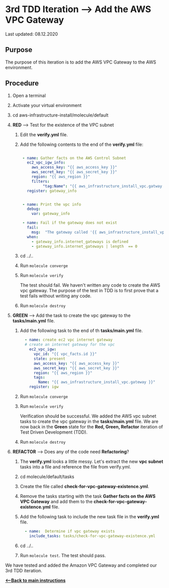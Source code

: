 # 3rd TDD Iteration --> Add the AWS VPC Gateway

Last updated: 08.12.2020

## Purpose

The purpose of this iteration is to add the AWS VPC Gateway to the AWS environment.

## Procedure

1. Open a terminal
2. Activate your virtual environment
1. cd aws-infrastructure-install/molecule/default


1. **RED** --> Test for the existence of the VPC subnet
    
    1. Edit the **verify.yml** file.
    
    1. Add the following contents to the end of the **verify.yml** file:
    
          ```yaml
    
           - name: Gather facts on the AWS Control Subnet
             ec2_vpc_igw_info:
               aws_access_key: "{{ aws_access_key }}"
               aws_secret_key: "{{ aws_secret_key }}"
               region: "{{ aws_region }}"
               filters:
                    "tag:Name": "{{ aws_infrastructure_install_vpc.gatway }}"
             register: gateway_info
    
    
           - name: Print the vpc info
             debug:
               var: gateway_info
    
           - name: Fail if the gateway does not exist
             fail:
               msg:  "The gateway called '{{ aws_infrastructure_install_vpc.gateway  }}' does not exist."
             when:
               - gateway_info.internet_gateways is defined
               - gateway_info.internet_gateways | length  == 0
    
     
          ``` 
         
      1. cd ../..
      1. Run `molecule converge`
      1. Run `molecule verify`
    
            The test should fail.  We haven't written any
            code to create the AWS vpc gateway.
            The purpose of the test in TDD is to
            first prove that a test fails without writing any
            code.
      1. Run `molecule destroy`

1. **GREEN** --> Add the task to create the vpc gateway to the **tasks/main.yml** file.
    1. Add the following task to the end of th **tasks/main.yml** file.
        
        ```yaml
          - name: create ec2 vpc internet gateway
          # create an internet gateway for the vpc
            ec2_vpc_igw:
              vpc_id: "{{ vpc_facts.id }}"
              state: present
              aws_access_key: "{{ aws_access_key }}"
              aws_secret_key: "{{ aws_secret_key }}"
              region: "{{ aws_region }}"
              tags:
                Name: "{{ aws_infrastructure_install_vpc.gateway }}"
            register: igw
        ```
            
      1. Run `molecule converge`
      1. Run `molecule verify`
        
            Verification should be successful.  We added the AWS vpc subnet tasks to
            create the vpc gateway in the
            **tasks/main.yml** file.  We are now
            back in the **Green** state for the
            **Red, Green, Refactor** iteration of Test
            Driven Development (TDD).
      1. Run `molecule destroy`
      
1. **REFACTOR** --> Does any of the code need **Refactoring**?

    1. The **verify.yml** looks a little messy.  Let's extract the new **vpc subnet**
        tasks into a file and reference the file from verify.yml.
    1. cd molecule/default/tasks
    1. Create the file called **check-for-vpc-gateway-existence.yml**.
    1. Remove the tasks starting with the task **Gather facts on the AWS VPC Gateway**
    and add them to the **check-for-vpc-gateway-existence.yml** file.
    1. Add the following task to include the new task file in the **verify.yml** file.
    
          ```yaml
            - name:  Determine if vpc gateway exists
              include_tasks: tasks/check-for-vpc-gateway-existence.yml
         ``` 
    
    1. cd ../..
    1. Run `molecule test`.  The test should pass.

We have tested and added the Amazon VPC Gateway and completed our 3rd TDD iteration.

[**<--Back to main instructions**](../readme.md#3rdTDD)